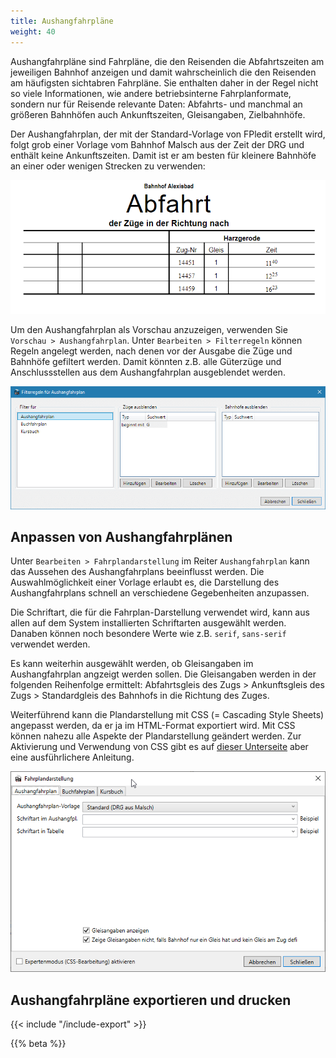 ```yaml
---
title: Aushangfahrpläne
weight: 40
---
```


Aushangfahrpläne sind Fahrpläne, die den Reisenden die Abfahrtszeiten am jeweiligen Bahnhof anzeigen und damit wahrscheinlich die den Reisenden am häufigsten sichtabren Fahrpläne. Sie enthalten daher in der Regel nicht so viele Informationen, wie andere betriebsinterne Fahrplanformate, sondern nur für Reisende relevante Daten: Abfahrts- und manchmal an größeren Bahnhöfen auch Ankunftszeiten, Gleisangaben, Zielbahnhöfe.

Der Aushangfahrplan, der mit der Standard-Vorlage von FPledit erstellt wird, folgt grob einer Vorlage vom Bahnhof Malsch aus der Zeit der DRG und enthält keine Ankunftszeiten. Damit ist er am besten für kleinere Bahnhöfe an einer oder wenigen Strecken zu verwenden:

![Quelle der Daten: Buchfahrplanheft 721-33 der DR aus dem Jahr 1894/85](afpl.png)

Um den Aushangfahrplan als Vorschau anzuzeigen, verwenden Sie `Vorschau > Aushangfahrplan`. Unter `Bearbeiten > Filterregeln` können Regeln angelegt werden, nach denen vor der Ausgabe die Züge und Bahnhöfe gefiltert werden. Damit könnten z.B. alle Güterzüge und Anschlussstellen aus dem Aushangfahrplan ausgeblendet werden.

![Filterfenster](filterfenster.png)

## Anpassen von Aushangfahrplänen
Unter `Bearbeiten > Fahrplandarstellung` im Reiter `Aushangfahrplan` kann das Aussehen des Aushangfahrplans beeinflusst werden. Die Auswahlmöglichkeit einer Vorlage erlaubt es, die Darstellung des Aushangfahrplans schnell an verschiedene Gegebenheiten anzupassen.

Die Schriftart, die für die Fahrplan-Darstellung verwendet wird, kann aus allen auf dem System installierten Schriftarten ausgewählt werden. Danaben können noch besondere Werte wie z.B. `serif`, `sans-serif` verwendet werden.

Es kann weiterhin ausgewählt werden, ob Gleisangaben im Aushangfahrplan angzeigt werden sollen. Die Gleisangaben werden in der folgenden Reihenfolge ermittelt: Abfahrtsgleis des Zugs > Ankunftsgleis des Zugs > Standardgleis des Bahnhofs in die Richtung des Zuges.

Weiterführend kann die Plandarstellung mit CSS (= Cascading Style Sheets) angepasst werden, da er ja im HTML-Format exportiert wird. Mit CSS können nahezu alle Aspekte der Plandarstellung geändert werden. Zur Aktivierung und Verwendung von CSS gibt es auf [dieser Unterseite](/dev/css/) aber eine ausführlichere Anleitung.

![Aushangfahrplansdarstellung](afpl-darstellung.png)

## Aushangfahrpläne exportieren und drucken
{{< include "/include-export" >}}

{{% beta %}}
